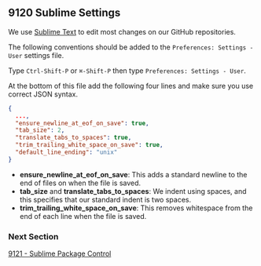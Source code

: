 ## 9120 Sublime Settings

We use [Sublime Text](http://www.sublimetext.com/) to edit most changes on our GitHub repositories.

The following conventions should be added to the `Preferences: Settings - User` settings file.

Type `Ctrl-Shift-P` or `⌘-Shift-P` then type `Preferences: Settings - User`.

At the bottom of this file add the following four lines and make sure you use correct JSON syntax.

```json
{
  ...,
  "ensure_newline_at_eof_on_save": true,
  "tab_size": 2,
  "translate_tabs_to_spaces": true,
  "trim_trailing_white_space_on_save": true,
  "default_line_ending": "unix"
}
```

- **ensure_newline_at_eof_on_save**: This adds a standard newline to the end of files on when the file is saved.
- **tab_size** and **translate_tabs_to_spaces**: We indent using spaces, and this specifies that our standard indent is two spaces.
- **trim_trailing_white_space_on_save**: This removes whitespace from the end of each line when the file is saved.


### Next Section

[9121 - Sublime Package Control](https://github.com/sleepepi/howto/blob/master/9000-miscellaneous/9121-sublime-package-control.md)
